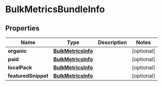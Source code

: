 

# BulkMetricsBundleInfo


## Properties

| Name | Type | Description | Notes |
|------------ | ------------- | ------------- | -------------|
|**organic** | [**BulkMetricsInfo**](BulkMetricsInfo.md) |  |  [optional] |
|**paid** | [**BulkMetricsInfo**](BulkMetricsInfo.md) |  |  [optional] |
|**localPack** | [**BulkMetricsInfo**](BulkMetricsInfo.md) |  |  [optional] |
|**featuredSnippet** | [**BulkMetricsInfo**](BulkMetricsInfo.md) |  |  [optional] |



